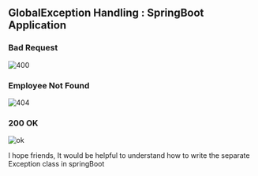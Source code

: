 
## GlobalException Handling : SpringBoot Application
### Bad Request

![400](https://user-images.githubusercontent.com/48691043/62196280-5a6e6d80-b39b-11e9-90b4-2ea82ba766b0.JPG)

### Employee Not Found

![404](https://user-images.githubusercontent.com/48691043/62196724-25aee600-b39c-11e9-9e45-b91f9c63179d.JPG)

### 200 OK

![ok](https://user-images.githubusercontent.com/48691043/62196904-80e0d880-b39c-11e9-86c4-f536c5f23dda.JPG)


I hope friends, It would be helpful to understand how to write the separate Exception class in springBoot
